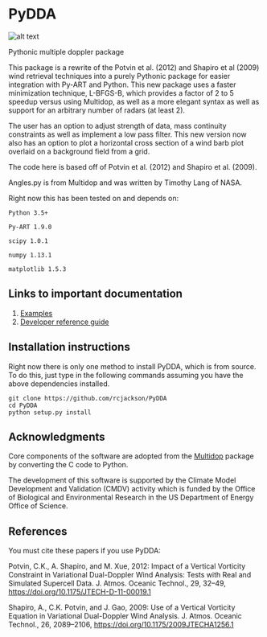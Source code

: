 # PyDDA
![alt text](https://github.com/rcjackson/PyDDA/blob/pydda_devel/pydda%20logo.png "Logo Title Text 1")

Pythonic multiple doppler package

This package is a rewrite of the Potvin et al. (2012) and Shapiro et al (2009) wind retrieval techniques into a purely Pythonic package for easier integration with Py-ART and Python. This new package uses a faster minimization technique, L-BFGS-B, which provides a factor of 2 to 5 speedup versus using Multidop, as well as a more elegant syntax as well as support for an arbitrary number of radars (at least 2).

The user has an option to adjust strength of data, mass continuity constraints as well as implement a low pass filter. This new version now also has an option to plot a horizontal cross section of a wind barb plot overlaid on a background field from a grid. 

The code here is based off of Potvin et al. (2012) and Shapiro et al. (2009).

Angles.py is from Multidop and was written by Timothy Lang of NASA.

Right now this has been tested on and depends on:

    Python 3.5+

    Py-ART 1.9.0
    
    scipy 1.0.1
    
    numpy 1.13.1
    
    matplotlib 1.5.3

## Links to important documentation

1. [Examples](https://rcjackson.github.io/PyDDA/source/auto_examples/plot_examples.html)
2. [Developer reference guide](https://rcjackson.github.io/PyDDA/dev_reference/index.html)

## Installation instructions
Right now there is only one method to install PyDDA, which is from source. To
do this, just type in the following commands assuming you have the above 
dependencies installed.

```
git clone https://github.com/rcjackson/PyDDA
cd PyDDA
python setup.py install
```

## Acknowledgments
Core components of the software are adopted from the [Multidop](https://github.com/nasa/MultiDop) package by converting the C code to Python. 

The development of this software is supported by the Climate Model Development and Validation (CMDV) activity which is funded by the Office of Biological and Environmental Research in the US Department of Energy Office of Science.

## References
You must cite these papers if you use PyDDA:

Potvin, C.K., A. Shapiro, and M. Xue, 2012: Impact of a Vertical Vorticity Constraint in Variational Dual-Doppler Wind Analysis: Tests with Real and Simulated Supercell Data. J. Atmos. Oceanic Technol., 29, 32–49, https://doi.org/10.1175/JTECH-D-11-00019.1

Shapiro, A., C.K. Potvin, and J. Gao, 2009: Use of a Vertical Vorticity Equation in Variational Dual-Doppler Wind Analysis. J. Atmos. Oceanic Technol., 26, 2089–2106, https://doi.org/10.1175/2009JTECHA1256.1

